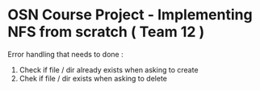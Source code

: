 # OSN Course Project - Implementing NFS from scratch ( Team 12 )

Error handling that needs to done :
1. Check if file / dir already exists when asking to create
2. Chek if file / dir exists when asking to delete